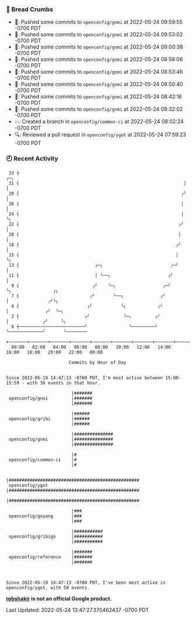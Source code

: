 ### 🍞 Bread Crumbs

 * 🚢: Pushed some commits to `openconfig/gnmi` at 2022-05-24 09:59:55 -0700 PDT
 * 🚢: Pushed some commits to `openconfig/gnmi` at 2022-05-24 09:53:02 -0700 PDT
 * 🚢: Pushed some commits to `openconfig/gnmi` at 2022-05-24 09:00:38 -0700 PDT
 * 🚢: Pushed some commits to `openconfig/gnmi` at 2022-05-24 08:58:06 -0700 PDT
 * 🚢: Pushed some commits to `openconfig/gnmi` at 2022-05-24 08:53:46 -0700 PDT
 * 🚢: Pushed some commits to `openconfig/gnmi` at 2022-05-24 08:50:40 -0700 PDT
 * 🚢: Pushed some commits to `openconfig/gnmi` at 2022-05-24 08:42:16 -0700 PDT
 * 🚢: Pushed some commits to `openconfig/gnmi` at 2022-05-24 08:32:02 -0700 PDT
 * 💥: Created a branch in `openconfig/common-ci` at 2022-05-24 08:02:24 -0700 PDT
 * 🔍: Reviewed a pull request in  `openconfig/ygot` at 2022-05-24 07:59:23 -0700 PDT

### 🕘 Recent Activity
```
 33 ┼                                                               ╭─╮
 31 ┤                                                               │ │
 29 ┤                                                              ╭╯ │
 26 ┤                                                              │  │
 24 ┤                                                              │  ╰╮
 22 ┤                                                             ╭╯   │
 20 ┤                                                             │    │
 18 ┤                                                            ╭╯    │
 15 ┤                                                            │     ╰╮
 13 ┤                             ╭─╮                          ╭─╯      │
 11 ┤                             │ ╰──╮                      ╭╯        │
  9 ┤                            ╭╯    ╰─╮                  ╭─╯         ╰╮                ╭╮
  7 ┤                           ╭╯       ╰──╮              ╭╯            │               ╭╯╰╮
  4 ┤                          ╭╯           ╰╮            ╭╯             │              ╭╯  ╰─╮
  2 ┤                         ╭╯             ╰─╮         ╭╯              │             ╭╯     ╰╮
  0 ┼─────────────────────────╯                ╰─────────╯               ╰─────────────╯       ╰────────
    +───────+───────+───────+───────+───────+───────+───────+───────+───────+───────+───────+───────+────
  00:00   02:00   04:00   06:00   08:00   10:00   12:00   14:00   16:00   18:00   20:00   22:00   00:00   

						Commits by Hour of Day


Since 2022-05-19 14:47:13 -0700 PDT, I'm most active between 15:00-15:59 - with 36 events in that hour.

```



```
                         |#######
 openconfig/gnoi         |#######
                         |#######

                         |######
 openconfig/gribi        |######
                         |######

                         |###############
 openconfig/gnmi         |###############
                         |###############

                         |#
 openconfig/common-ci    |#
                         |#

                         |##################################################
 openconfig/ygot         |##################################################
                         |##################################################

                         |###
 openconfig/goyang       |###
                         |###

                         |###########
 openconfig/gribigo      |###########
                         |###########

                         |#######
 openconfig/reference    |#######
                         |#######



Since 2022-05-19 14:47:13 -0700 PDT, I've been most active in openconfig/ygot, with 50 events.

```
**[robshakir](mailto:robjs@google.com) is not an official Google product.**  


Last Updated: 2022-05-24 13:47:27.370462437 -0700 PDT
